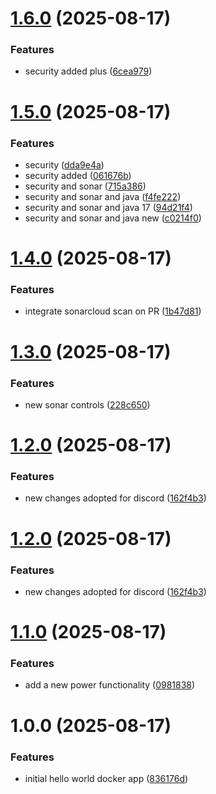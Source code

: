 # [1.6.0](https://github.com/adolfcg/nebo/compare/v1.5.0...v1.6.0) (2025-08-17)


### Features

* security added plus ([6cea979](https://github.com/adolfcg/nebo/commit/6cea979dbbf7b3321908db20649c93a97e41672b))

# [1.5.0](https://github.com/adolfcg/nebo/compare/v1.4.0...v1.5.0) (2025-08-17)


### Features

* security ([dda9e4a](https://github.com/adolfcg/nebo/commit/dda9e4aba876415ff751b4b2cd8890349352510b))
* security added ([061676b](https://github.com/adolfcg/nebo/commit/061676baf61280c0cd74965c69b33447dc08e1ec))
* security and sonar ([715a386](https://github.com/adolfcg/nebo/commit/715a38687f657dc1c3d64a53eeb78b54f2ff8388))
* security and sonar and java ([f4fe222](https://github.com/adolfcg/nebo/commit/f4fe22275659c1e53d93f9917be9a581422fec9b))
* security and sonar and java 17 ([94d21f4](https://github.com/adolfcg/nebo/commit/94d21f41b7f8e4de99a6f2d305b7835688177fc3))
* security and sonar and java new ([c0214f0](https://github.com/adolfcg/nebo/commit/c0214f05b631a445e7f91904aa244ab9c326c24e))

# [1.4.0](https://github.com/adolfcg/nebo/compare/v1.3.0...v1.4.0) (2025-08-17)


### Features

* integrate sonarcloud scan on PR ([1b47d81](https://github.com/adolfcg/nebo/commit/1b47d815ca301f61b44cb2b47de9fb48416cd652))

# [1.3.0](https://github.com/adolfcg/nebo/compare/v1.2.0...v1.3.0) (2025-08-17)


### Features

* new sonar controls ([228c650](https://github.com/adolfcg/nebo/commit/228c650c342f41ae6849230c41f706e5e4f720e2))

# [1.2.0](https://github.com/adolfcg/nebo/compare/v1.1.0...v1.2.0) (2025-08-17)


### Features

* new changes adopted for discord ([162f4b3](https://github.com/adolfcg/nebo/commit/162f4b35736f11248455e6097cd18dccf452e47f))

# [1.2.0](https://github.com/adolfcg/nebo/compare/v1.1.0...v1.2.0) (2025-08-17)


### Features

* new changes adopted for discord ([162f4b3](https://github.com/adolfcg/nebo/commit/162f4b35736f11248455e6097cd18dccf452e47f))

# [1.1.0](https://github.com/adolfcg/nebo/compare/v1.0.0...v1.1.0) (2025-08-17)


### Features

*  add a new power functionality ([0981838](https://github.com/adolfcg/nebo/commit/0981838faad4f156021f4203ac3d4f90c4a2b0d3))

# 1.0.0 (2025-08-17)


### Features

* initial hello world docker app ([836176d](https://github.com/adolfcg/nebo/commit/836176d99123dc267111a74d47ede480a3767f1b))
